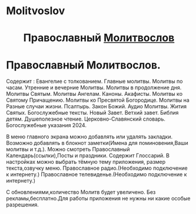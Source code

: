 # Molitvoslov
<h1 align="center">Православный <a href="https://apps.rustore.ru/app/ru.orex.molitvoslov" target="_blank">Молитвослов</a></h1>
 
# Православный Молитвослов.

  
Содержит :
Евангелие с толкованием.
Главные молитвы.
Молитвы по часам.
Утренние и вечерние Молитвы.
Молитвы в продолжение дня.
Молитвы Святым.
Молитвы Ангелам.
Каноны.
Акафисты.
Молитвы ко Святому Причащению.
Молитвы ко Пресвятой Богородице.
Молитвы на Разные случаи жизни.
Псалтырь.
Закон Божий.
Аудио Молитвы.
Жития Святых.
Богослужебные тексты.
Новый Завет.
Ветхий завет.
Библия детям.
Душеполезное чтение.
Церковно-Славянский словарь.
Богослужебные указания 2024.

В меню главного экрана можно добавлять или удалять закладки.
Возможно добавлять в блокнот заметки(Имена для поминовения,Ваши молитвы и т.д.).
Можно смотреть Православный Календарь(ссылки),Посты
и праздники.
Содержит Глоссарий.
В настройках можно выбрать тёмную тему приложения,
размер текста,озвучку меню.
Православное радио.(Необходимо подключение к интернету.)
Православное телевиденье.(Необходимо подключение к интернету.)

С обновлениями,количество Молитв будет увеличено.
Без рекламы,бесплатно.Для работы приложения не нужны ни какие особые разрешения.
